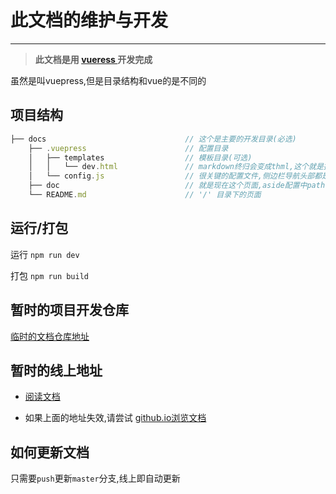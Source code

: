 # 此文档的维护与开发
----------
>**此文档是用 [ vueress ](https://vuepress.vuejs.org/zh) 开发完成**  

虽然是叫vuepress,但是目录结构和vue的是不同的

## 项目结构

```javascript
├── docs                               // 这个是主要的开发目录(必选)
    ├── .vuepress                      // 配置目录
    │   ├── templates                  // 模板目录(可选)
    │   │   └── dev.html               // markdown终归会变成thml,这个就是挂载模板
    │   └── config.js                  // 很关键的配置文件,侧边栏导航头部都是在这里配置的(必选)
    ├── doc                            // 就是现在这个页面,aside配置中path:'/doc/'即可
    └── README.md                      // '/' 目录下的页面
```
## 运行/打包

运行 `npm run dev`  

打包 `npm run build`

## 暂时的项目开发仓库

[临时的文档仓库地址](https://github.com/dogdogbrother/fe-doc)

## 暂时的线上地址

+ [阅读文档](http://148.70.108.11:5000)

+ 如果上面的地址失效,请尝试 [github.io浏览文档](https://github.com/dogdogbrother/fe-doc)

## 如何更新文档

只需要`push`更新`master`分支,线上即自动更新

